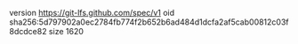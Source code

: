 version https://git-lfs.github.com/spec/v1
oid sha256:5d797902a0ec2784fb774f2b652b6ad484d1dcfa2af5cab00812c03f8dcdce82
size 1620
